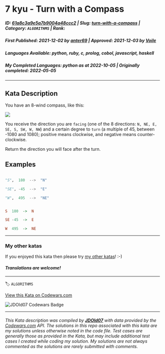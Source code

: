 # 7 kyu - Turn with a Compass

##### **ID**: [61a8c3a9e5a7b9004a48ccc2](https://www.codewars.com/kata/61a8c3a9e5a7b9004a48ccc2) | **Slug**: [turn-with-a-compass](https://www.codewars.com/kata/61a8c3a9e5a7b9004a48ccc2) | **Category**: `ALGORITHMS` | **Rank**: <span style="color:white">7 kyu</span>

##### **First Published**: 2021-12-02 ***by*** [anter69](https://www.codewars.com/users/anter69) | **Approved**: 2021-12-03 ***by*** [Voile](https://www.codewars.com/users/Voile)

##### **Languages Available**: python, ruby, c, prolog, cobol, javascript, haskell

##### **My Completed Languages**: python ***as at*** 2022-10-05 | **Originally completed**: 2022-05-05

---

## Kata Description


You have an 8-wind compass, like this:

![](https://image.shutterstock.com/image-vector/compass-rose-eight-abbreviated-initials-260nw-1453270079.jpg)



You receive the direction you are `facing` (one of the 8 directions: `N, NE, E, SE, S, SW, W, NW`) and a certain degree to `turn` (a multiple of 45, between -1080 and 1080); positive means clockwise, and negative means counter-clockwise.



Return the direction you will face after the turn.





## Examples



```python

"S",  180  -->  "N"

"SE", -45  -->  "E"

"W",  495  -->  "NE"

```

```haskell

S  180  ->  N

SE -45  ->  E

W  495  ->  NE

```



---



### My other katas



If you enjoyed this kata then please try [my other katas](https://www.codewars.com/users/anter69/authored)! :-)



#### *Translations are welcome!*

---


🏷 `ALGORITHMS`


[View this Kata on Codewars.com](https://www.codewars.com/kata/61a8c3a9e5a7b9004a48ccc2)

![](https://www.codewars.com/users/jdold07/badges/large "JDOld07 Codewars Badge")

---

###### *This Kata description was compiled by [**JDOld07**](https://tpstech.dev) with data provided by the [Codewars.com](https://www.codewars.com) API.  The solutions in this repo associated with this kata are my solutions unless otherwise noted in the code file.  Test cases are generally those as provided in the Kata, but may include additional test cases I created while coding my solution.  My solutions are not always commented as the solutions are rarely submitted with comments.*

